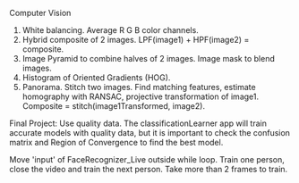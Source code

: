 Computer Vision
1. White balancing.  Average R G B color channels.
2. Hybrid composite of 2 images. LPF(image1) + HPF(image2) = composite.
3. Image Pyramid to combine halves of 2 images.  Image mask to blend images.
4. Histogram of Oriented Gradients (HOG).  
5. Panorama.  Stitch two images.  Find matching features, estimate homography with RANSAC, projective transformation of image1. 
              Composite = stitch(image1Transformed, image2).

Final Project: Use quality data.  The classificationLearner app will train accurate models with quality data, but it is important to check the confusion matrix and Region of Convergence to find the best model.

Move 'input' of FaceRecognizer_Live outside while loop.  Train one person, close the video and train the next person.  Take more than 2 frames to train.
